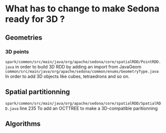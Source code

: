 # What has to change to make Sedona ready for 3D ?
## Geometries
### 3D points
`spark/common/src/main/java/org/apache/sedona/core/spatialRDD/PointRDD.java`
in order to build 3D RDD by adding an import from JavaGeom
`common/src/main/java/org/apache/sedona/common/enums/GeometryType.java`
In order to add 3D objects like cubes, tetraedrons and so on.

## Spatial partitionning
`spark/common/src/main/java/org/apache/sedona/core/spatialRDD/SpatialRDD.java` line 235
To add an OCTTREE to make a 3D-compatible paritionning

## Algorithms
